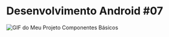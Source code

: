 # Desenvolvimento Android #07
<img src="https://i.imgur.com/cXasFAu.gif" alt="GIF do Meu Projeto Componentes Básicos">
